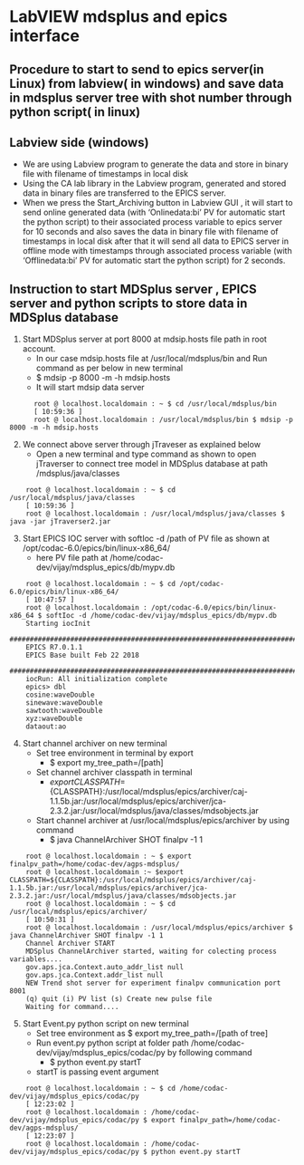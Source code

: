 # LabVIEW mdsplus and epics interface
## Procedure to start to send to epics server(in Linux) from labview( in windows) and save data in mdsplus server tree with shot number through python script( in linux)

## Labview side (windows)
 - We are using Labview program to generate the data and store in binary file with filename of timestamps in local disk
 - Using the CA lab library in the Labview program, generated and stored data in binary files are transferred to the EPICS server. 
 - When we press the Start_Archiving button in Labview GUI , it will start to send online generated data (with ‘Onlinedata:bi’ PV for automatic start the python script) to their associated process variable to epics server for 10 seconds and also saves the data in binary file with filename of timestamps in local disk after that it will send all data to EPICS server  in offline mode with timestamps through associated process variable (with ‘Offlinedata:bi’ PV for automatic start the python script) for 2 seconds.

## Instruction  to start MDSplus server , EPICS server and python scripts to store data in MDSplus database
1. Start MDSplus server at port 8000 at mdsip.hosts file path in root account.
   - In our case mdsip.hosts file at /usr/local/mdsplus/bin and Run command as per below in new terminal
   - $ mdsip -p 8000 -m -h mdsip.hosts  
   - It will start mdsip data server

 
```
      root @ localhost.localdomain : ~ $ cd /usr/local/mdsplus/bin
      [ 10:59:36 ]
      root @ localhost.localdomain : /usr/local/mdsplus/bin $ mdsip -p 8000 -m -h mdsip.hosts
```
 2. We connect above server through jTraveser as explained below
    - Open a new terminal and type command as shown to open jTraverser to connect tree model in MDSplus database at path /mdsplus/java/classes
```   
    root @ localhost.localdomain : ~ $ cd /usr/local/mdsplus/java/classes
    [ 10:59:36 ]
    root @ localhost.localdomain : /usr/local/mdsplus/java/classes $ java -jar jTraverser2.jar
```
 3. Start EPICS IOC server with softIoc -d /path of PV file as shown at 
    /opt/codac-6.0/epics/bin/linux-x86_64/
    - here PV file path at /home/codac-dev/vijay/mdsplus_epics/db/mypv.db
```
    root @ localhost.localdomain : ~ $ cd /opt/codac-6.0/epics/bin/linux-x86_64/
    [ 10:47:57 ]
    root @ localhost.localdomain : /opt/codac-6.0/epics/bin/linux-x86_64 $ softIoc -d /home/codac-dev/vijay/mdsplus_epics/db/mypv.db
    Starting iocInit
    ###########################################################################
    EPICS R7.0.1.1
    EPICS Base built Feb 22 2018
    ###########################################################################
    iocRun: All initialization complete
    epics> dbl
    cosine:waveDouble
    sinewave:waveDouble
    sawtooth:waveDouble
    xyz:waveDouble
    dataout:ao
```

 4. Start channel archiver on new terminal
    - Set tree environment  in terminal by export
      - $ export my_tree_path=/[path]
    - Set channel archiver classpath in terminal
      -  $export CLASSPATH=${CLASSPATH}:/usr/local/mdsplus/epics/archiver/caj-1.1.5b.jar:/usr/local/mdsplus/epics/archiver/jca-2.3.2.jar:/usr/local/mdsplus/java/classes/mdsobjects.jar
    - Start channel archiver at /usr/local/mdsplus/epics/archiver by using command
      - $ java  ChannelArchiver SHOT finalpv -1 1
```      
    root @ localhost.localdomain : ~ $ export finalpv_path=/home/codac-dev/agps-mdsplus/
    root @ localhost.localdomain :~ $export CLASSPATH=${CLASSPATH}:/usr/local/mdsplus/epics/archiver/caj-1.1.5b.jar:/usr/local/mdsplus/epics/archiver/jca-2.3.2.jar:/usr/local/mdsplus/java/classes/mdsobjects.jar
    root @ localhost.localdomain : ~ $ cd /usr/local/mdsplus/epics/archiver/
    [ 10:50:31 ]
    root @ localhost.localdomain : /usr/local/mdsplus/epics/archiver $ java ChannelArchiver SHOT finalpv -1 1
    Channel Archiver START
    MDSplus ChannelArchiver started, waiting for colecting process variables....
    gov.aps.jca.Context.auto_addr_list null
    gov.aps.jca.Context.addr_list null
    NEW Trend shot server for experiment finalpv communication port 8001
    (q) quit (i) PV list (s) Create new pulse file
    Waiting for command....
```
  5. Start Event.py python script on new terminal
     - Set tree environment as $ export my_tree_path=/[path of tree]
     - Run  event.py python script at folder path /home/codac-dev/vijay/mdsplus_epics/codac/py by following command
       - $ python event.py startT
     - startT is passing event argument
```
    root @ localhost.localdomain : ~ $ cd /home/codac-dev/vijay/mdsplus_epics/codac/py
    [ 12:23:02 ]
    root @ localhost.localdomain : /home/codac-dev/vijay/mdsplus_epics/codac/py $ export finalpv_path=/home/codac-dev/agps-mdsplus/
    [ 12:23:07 ]
    root @ localhost.localdomain : /home/codac-dev/vijay/mdsplus_epics/codac/py $ python event.py startT
    
```
    

   
